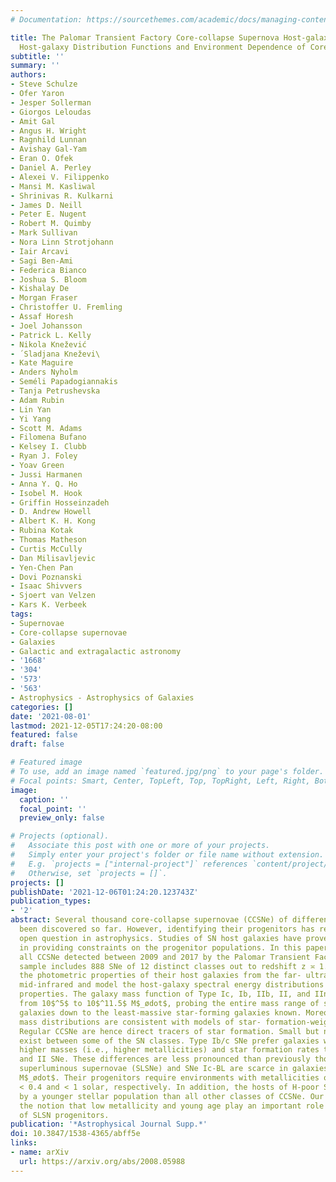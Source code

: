 ```yaml
---
# Documentation: https://sourcethemes.com/academic/docs/managing-content/

title: The Palomar Transient Factory Core-collapse Supernova Host-galaxy Sample. I.
  Host-galaxy Distribution Functions and Environment Dependence of Core-collapse Supernovae
subtitle: ''
summary: ''
authors:
- Steve Schulze
- Ofer Yaron
- Jesper Sollerman
- Giorgos Leloudas
- Amit Gal
- Angus H. Wright
- Ragnhild Lunnan
- Avishay Gal-Yam
- Eran O. Ofek
- Daniel A. Perley
- Alexei V. Filippenko
- Mansi M. Kasliwal
- Shrinivas R. Kulkarni
- James D. Neill
- Peter E. Nugent
- Robert M. Quimby
- Mark Sullivan
- Nora Linn Strotjohann
- Iair Arcavi
- Sagi Ben-Ami
- Federica Bianco
- Joshua S. Bloom
- Kishalay De
- Morgan Fraser
- Christoffer U. Fremling
- Assaf Horesh
- Joel Johansson
- Patrick L. Kelly
- Nikola Knežević
- ́ Sladjana Kneževi\
- Kate Maguire
- Anders Nyholm
- Seméli Papadogiannakis
- Tanja Petrushevska
- Adam Rubin
- Lin Yan
- Yi Yang
- Scott M. Adams
- Filomena Bufano
- Kelsey I. Clubb
- Ryan J. Foley
- Yoav Green
- Jussi Harmanen
- Anna Y. Q. Ho
- Isobel M. Hook
- Griffin Hosseinzadeh
- D. Andrew Howell
- Albert K. H. Kong
- Rubina Kotak
- Thomas Matheson
- Curtis McCully
- Dan Milisavljevic
- Yen-Chen Pan
- Dovi Poznanski
- Isaac Shivvers
- Sjoert van Velzen
- Kars K. Verbeek
tags:
- Supernovae
- Core-collapse supernovae
- Galaxies
- Galactic and extragalactic astronomy
- '1668'
- '304'
- '573'
- '563'
- Astrophysics - Astrophysics of Galaxies
categories: []
date: '2021-08-01'
lastmod: 2021-12-05T17:24:20-08:00
featured: false
draft: false

# Featured image
# To use, add an image named `featured.jpg/png` to your page's folder.
# Focal points: Smart, Center, TopLeft, Top, TopRight, Left, Right, BottomLeft, Bottom, BottomRight.
image:
  caption: ''
  focal_point: ''
  preview_only: false

# Projects (optional).
#   Associate this post with one or more of your projects.
#   Simply enter your project's folder or file name without extension.
#   E.g. `projects = ["internal-project"]` references `content/project/deep-learning/index.md`.
#   Otherwise, set `projects = []`.
projects: []
publishDate: '2021-12-06T01:24:20.123743Z'
publication_types:
- '2'
abstract: Several thousand core-collapse supernovae (CCSNe) of different flavors have
  been discovered so far. However, identifying their progenitors has remained an outstanding
  open question in astrophysics. Studies of SN host galaxies have proven to be powerful
  in providing constraints on the progenitor populations. In this paper, we present
  all CCSNe detected between 2009 and 2017 by the Palomar Transient Factory. This
  sample includes 888 SNe of 12 distinct classes out to redshift z ≍ 1. We present
  the photometric properties of their host galaxies from the far- ultraviolet to the
  mid-infrared and model the host-galaxy spectral energy distributions to derive physical
  properties. The galaxy mass function of Type Ic, Ib, IIb, II, and IIn SNe ranges
  from 10$^5$ to 10$^11.5$ M$_ødot$, probing the entire mass range of star-forming
  galaxies down to the least-massive star-forming galaxies known. Moreover, the galaxy
  mass distributions are consistent with models of star- formation-weighted mass functions.
  Regular CCSNe are hence direct tracers of star formation. Small but notable differences
  exist between some of the SN classes. Type Ib/c SNe prefer galaxies with slightly
  higher masses (i.e., higher metallicities) and star formation rates than Type IIb
  and II SNe. These differences are less pronounced than previously thought. H-poor
  superluminous supernovae (SLSNe) and SNe Ic-BL are scarce in galaxies above 10$^10$
  M$_ødot$. Their progenitors require environments with metallicities of
  < 0.4 and < 1 solar, respectively. In addition, the hosts of H-poor SLSNe are dominated
  by a younger stellar population than all other classes of CCSNe. Our findings corroborate
  the notion that low metallicity and young age play an important role in the formation
  of SLSN progenitors.
publication: '*Astrophysical Journal Supp.*'
doi: 10.3847/1538-4365/abff5e
links:
- name: arXiv
  url: https://arxiv.org/abs/2008.05988
---
```


